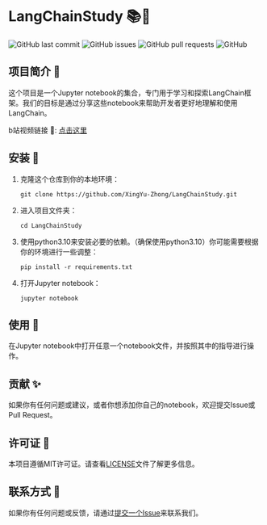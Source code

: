 # LangChainStudy 📚🔗
![GitHub last commit](https://img.shields.io/github/last-commit/XingYu-Zhong/LangChainStudy)
![GitHub issues](https://img.shields.io/github/issues/XingYu-Zhong/LangChainStudy)
![GitHub pull requests](https://img.shields.io/github/issues-pr/XingYu-Zhong/LangChainStudy)
![GitHub](https://img.shields.io/github/license/XingYu-Zhong/LangChainStudy)

## 项目简介 🌟

这个项目是一个Jupyter notebook的集合，专门用于学习和探索LangChain框架。我们的目标是通过分享这些notebook来帮助开发者更好地理解和使用LangChain。

b站视频链接 🎥: [点击这里](https://www.bilibili.com/video/BV1Nh4y1c77H)

## 安装 🔧

1. 克隆这个仓库到你的本地环境：

    ```
    git clone https://github.com/XingYu-Zhong/LangChainStudy.git
    ```

2. 进入项目文件夹：

    ```
    cd LangChainStudy
    ```

3. 使用python3.10来安装必要的依赖。（确保使用python3.10）你可能需要根据你的环境进行一些调整：

    ```
    pip install -r requirements.txt
    ```

4. 打开Jupyter notebook：

    ```
    jupyter notebook
    ```

## 使用 🚀

在Jupyter notebook中打开任意一个notebook文件，并按照其中的指导进行操作。

## 贡献 ✨

如果你有任何问题或建议，或者你想添加你自己的notebook，欢迎提交Issue或Pull Request。

## 许可证 📜

本项目遵循MIT许可证。请查看[LICENSE](LICENSE)文件了解更多信息。

## 联系方式 💌

如果你有任何问题或反馈，请通过[提交一个Issue](https://github.com/XingYu-Zhong/LangChainStudy/issues/new)来联系我们。
